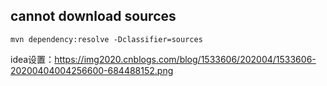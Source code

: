 ## cannot download sources
```
mvn dependency:resolve -Dclassifier=sources
```
idea设置：https://img2020.cnblogs.com/blog/1533606/202004/1533606-20200404004256600-684488152.png
